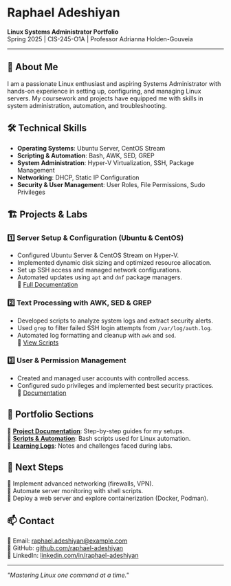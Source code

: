# Raphael Adeshiyan
**Linux Systems Administrator Portfolio**  
Spring 2025 | CIS-245-O1A | Professor Adrianna Holden-Gouveia  

---

## 📌 About Me  
I am a passionate Linux enthusiast and aspiring Systems Administrator with hands-on experience in setting up, configuring, and managing Linux servers. My coursework and projects have equipped me with skills in system administration, automation, and troubleshooting.

## 🛠️ Technical Skills  
- **Operating Systems**: Ubuntu Server, CentOS Stream  
- **Scripting & Automation**: Bash, AWK, SED, GREP  
- **System Administration**: Hyper-V Virtualization, SSH, Package Management  
- **Networking**: DHCP, Static IP Configuration  
- **Security & User Management**: User Roles, File Permissions, Sudo Privileges  

## 🏗️ Projects & Labs  

### 1️⃣ **Server Setup & Configuration (Ubuntu & CentOS)**  
- Configured Ubuntu Server & CentOS Stream on Hyper-V.  
- Implemented dynamic disk sizing and optimized resource allocation.  
- Set up SSH access and managed network configurations.  
- Automated updates using `apt` and `dnf` package managers.  
🔗 [Full Documentation](projects/server-setup.md)

### 2️⃣ **Text Processing with AWK, SED & GREP**  
- Developed scripts to analyze system logs and extract security alerts.  
- Used `grep` to filter failed SSH login attempts from `/var/log/auth.log`.  
- Automated log formatting and cleanup with `awk` and `sed`.  
🔗 [View Scripts](scripts/log-processing.md)

### 3️⃣ **User & Permission Management**  
- Created and managed user accounts with controlled access.  
- Configured sudo privileges and implemented best security practices.  
🔗 [Documentation](projects/user-management.md)

## 📂 Portfolio Sections  
📁 **[Project Documentation](projects/)**: Step-by-step guides for my setups.  
📁 **[Scripts & Automation](scripts/)**: Bash scripts used for Linux automation.  
📁 **[Learning Logs](learning-logs/)**: Notes and challenges faced during labs.  

## 🚀 Next Steps  
🔹 Implement advanced networking (firewalls, VPN).  
🔹 Automate server monitoring with shell scripts.  
🔹 Deploy a web server and explore containerization (Docker, Podman).  

## 📫 Contact  
📧 Email: raphael.adeshiyan@example.com  
📂 GitHub: [github.com/raphael-adeshiyan](https://github.com/raphael-adeshiyan)  
🔗 LinkedIn: [linkedin.com/in/raphael-adeshiyan](https://linkedin.com/in/raphael-adeshiyan)  

---

*"Mastering Linux one command at a time."*

